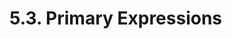 <!-- This file is generated automatically by infrastructure scripts (crates/codegen/spec/src/lib.rs). Please don't edit by hand. -->

# 5.3. Primary Expressions

```{ .ebnf #TypeExpression }

```

<pre ebnf-snippet="TypeExpression" style="display: none;"><span class="cm">(* Introduced in 0.5.3 *)</span><br /><a href="#TypeExpression"><span class="k">TypeExpression</span></a><span class="o"> = </span><span class="cm">(* type_keyword: *)</span><span class="o"> </span><a href="../../01-file-structure/06-keywords#TypeKeyword"><span class="k">TYPE_KEYWORD</span></a><br /><span class="o">                 </span><span class="cm">(* open_paren: *)</span><span class="o"> </span><a href="../../01-file-structure/07-punctuation#OpenParen"><span class="k">OPEN_PAREN</span></a><br /><span class="o">                 </span><span class="cm">(* type_name: *)</span><span class="o"> </span><a href="../../03-types/01-advanced-types#TypeName"><span class="k">TypeName</span></a><br /><span class="o">                 </span><span class="cm">(* close_paren: *)</span><span class="o"> </span><a href="../../01-file-structure/07-punctuation#CloseParen"><span class="k">CLOSE_PAREN</span></a><span class="o">;</span></pre>

```{ .ebnf #NewExpression }

```

<pre ebnf-snippet="NewExpression" style="display: none;"><a href="#NewExpression"><span class="k">NewExpression</span></a><span class="o"> = </span><span class="cm">(* new_keyword: *)</span><span class="o"> </span><a href="../../01-file-structure/06-keywords#NewKeyword"><span class="k">NEW_KEYWORD</span></a><br /><span class="o">                </span><span class="cm">(* type_name: *)</span><span class="o"> </span><a href="../../03-types/01-advanced-types#TypeName"><span class="k">TypeName</span></a><span class="o">;</span></pre>

```{ .ebnf #TupleExpression }

```

<pre ebnf-snippet="TupleExpression" style="display: none;"><a href="#TupleExpression"><span class="k">TupleExpression</span></a><span class="o"> = </span><span class="cm">(* open_paren: *)</span><span class="o"> </span><a href="../../01-file-structure/07-punctuation#OpenParen"><span class="k">OPEN_PAREN</span></a><br /><span class="o">                  </span><span class="cm">(* items: *)</span><span class="o"> </span><a href="#TupleValues"><span class="k">TupleValues</span></a><br /><span class="o">                  </span><span class="cm">(* close_paren: *)</span><span class="o"> </span><a href="../../01-file-structure/07-punctuation#CloseParen"><span class="k">CLOSE_PAREN</span></a><span class="o">;</span></pre>

```{ .ebnf #TupleValues }

```

<pre ebnf-snippet="TupleValues" style="display: none;"><a href="#TupleValues"><span class="k">TupleValues</span></a><span class="o"> = </span><span class="cm">(* item: *)</span><span class="o"> </span><a href="#TupleValue"><span class="k">TupleValue</span></a><span class="o"> </span><span class="o">(</span><span class="cm">(* separator: *)</span><span class="o"> </span><a href="../../01-file-structure/07-punctuation#Comma"><span class="k">COMMA</span></a><span class="o"> </span><span class="cm">(* item: *)</span><span class="o"> </span><a href="#TupleValue"><span class="k">TupleValue</span></a><span class="o">)</span><span class="o">*</span><span class="o">;</span></pre>

```{ .ebnf #TupleValue }

```

<pre ebnf-snippet="TupleValue" style="display: none;"><a href="#TupleValue"><span class="k">TupleValue</span></a><span class="o"> = </span><span class="cm">(* expression: *)</span><span class="o"> </span><a href="../01-base-expressions#Expression"><span class="k">Expression</span></a><span class="o">?</span><span class="o">;</span></pre>

```{ .ebnf #ArrayExpression }

```

<pre ebnf-snippet="ArrayExpression" style="display: none;"><a href="#ArrayExpression"><span class="k">ArrayExpression</span></a><span class="o"> = </span><span class="cm">(* open_bracket: *)</span><span class="o"> </span><a href="../../01-file-structure/07-punctuation#OpenBracket"><span class="k">OPEN_BRACKET</span></a><br /><span class="o">                  </span><span class="cm">(* items: *)</span><span class="o"> </span><a href="#ArrayValues"><span class="k">ArrayValues</span></a><br /><span class="o">                  </span><span class="cm">(* close_bracket: *)</span><span class="o"> </span><a href="../../01-file-structure/07-punctuation#CloseBracket"><span class="k">CLOSE_BRACKET</span></a><span class="o">;</span></pre>

```{ .ebnf #ArrayValues }

```

<pre ebnf-snippet="ArrayValues" style="display: none;"><a href="#ArrayValues"><span class="k">ArrayValues</span></a><span class="o"> = </span><span class="cm">(* item: *)</span><span class="o"> </span><a href="../01-base-expressions#Expression"><span class="k">Expression</span></a><span class="o"> </span><span class="o">(</span><span class="cm">(* separator: *)</span><span class="o"> </span><a href="../../01-file-structure/07-punctuation#Comma"><span class="k">COMMA</span></a><span class="o"> </span><span class="cm">(* item: *)</span><span class="o"> </span><a href="../01-base-expressions#Expression"><span class="k">Expression</span></a><span class="o">)</span><span class="o">*</span><span class="o">;</span></pre>
